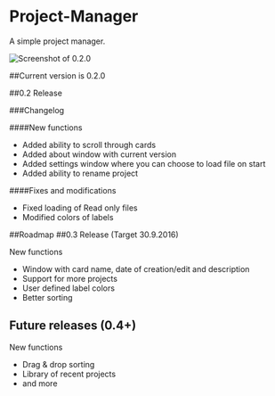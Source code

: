 # Project-Manager
A simple project manager.

![Screenshot of 0.2.0](http://i.imgur.com/8KpHvqn.png)

##Current version is 0.2.0


##0.2 Release

###Changelog

####New functions
- Added ability to scroll through cards
- Added about window with current version
- Added settings window where you can choose to load file on start
- Added ability to rename project

####Fixes and modifications
- Fixed loading of Read only files
- Modified colors of labels

##Roadmap
##0.3 Release (Target 30.9.2016)

New functions
- Window with card name, date of creation/edit and description
- Support for more projects
- User defined label colors
- Better sorting

## Future releases (0.4+)

New functions
- Drag & drop sorting
- Library of recent projects
- and more
